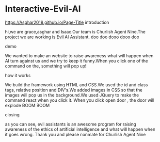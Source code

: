 # Interactive-Evil-AI
https://Asghar2018.github.io/Page-Title
introduction 

hi,we are grace,asghar and Isaac.Our team is Churlish Agent Nine.The project we are working is Evil AI Assistant. doo doo dooo dooo doo

demo 

We wanted to make an website to raise awareness what will happen when AI turn against us and we try to keep it funny.When you click one of the command on the, something will pop up!

how it works 

We build the framework using HTML and CSS.We used the id and class tags, relative position and DIV's.We added images in CSS so that the images will pop us in the background.We used JQuery to make the command react when you click it. When you click    open door    , the door will explode BOOM BOOM 

closing

as you can see, evil assistants is an awesome program for raising awareness of the ethics of artificial intelligence and what will happen when it goes wrong. Thank you and please nonmate for Churlish Agent Nine 
